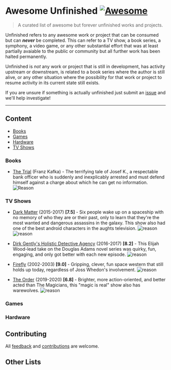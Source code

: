 # Awesome Unfinished [![Awesome](https://awesome.re/badge.svg)](https://awesome.re)  


>A curated list of awesome but forever unfinished works and projects. 


Unfinished refers to any awesome work or project that can be consumed but can _**never**_ be completed.   This can refer to a TV show, a book series, a symphony, a video game, or any other substantial effort that was at least partially avaiable to the public or community but all further work has been halted permanently.  

Unfinished is *not* any work or project that is still in development, has activity upstream or downstream, is related to a book series where the author is still alive, or any other situation where the possibility for that work or project to resume activity in its current state still exists.  

If you are unsure if something is actually unfinished just submit an [issue](https://github.com/Zorziel/awesome-unfinished/issues) and we'll help investigate!


---


## Content

- [Books](#books)
- [Games](#games)
- [Hardware](#hardware)
- [TV Shows](#tv-shows)


### Books

[SUBMITTED]: # (2022-02-02 - @Zorziel)
- [The Trial](https://en.wikipedia.org/wiki/The_Trial) (Franz Kafka) - The terrifying tale of Josef K., a respectable bank officer who is suddenly and inexplicably arrested and must defend himself against a charge about which he can get no information.  ![Reason](https://img.shields.io/badge/Reason-Death%20of%20Author-grey?style=plastic)



### TV Shows

[SUBMITTED]: # (2022-01-30 - @Zorziel)
- [Dark Matter](https://www.imdb.com/title/tt4159076) (2015-2017) **[7.5]** - Six people wake up on a spaceship with no memory of who they are or their past, only to learn that they're the most wanted and dangerous assassins in the galaxy. This show also had one of the best android characters in the aughts television. ![reason](https://img.shields.io/badge/Reason-Show%20Cancelled-red.svg?style=plastic) ![reason](https://img.shields.io/badge/Reason-Assets%20Sold-purple.svg?style=plastic) 

[SUBMITTED]: # (2022-01-30 - @Zorziel)
- [Dirk Gently's Holistic Detective Agency](https://www.imdb.com/title/tt4047038/) (2016-2017) **[8.2]** - This Elijah Wood-lead take on the Douglas Adams novel series was quirky, fun, engaging, and only got better with each new episode.  ![reason](https://img.shields.io/badge/Reason-Lost%20Popularity-blue.svg?style=plastic)

[SUBMITTED]: # (2022-01-30 - @Zorziel)
- [Firefly](https://www.imdb.com/title/tt0303461/) (2002-2003) **[9.0]** - Gripping, clever, fun space western that still holds up today, regardless of Joss Whedon's involvement. ![reason](https://img.shields.io/badge/Reason-Production%20Error-orange.svg?style=plastic)  

[SUBMITTED]: # (2022-01-30 - @Zorziel)
- [The Order](https://www.imdb.com/title/tt8295472) (2019-2020) **[6.8]** - Brighter, more action-oriented, and better acted than The Magicians, this "magic is real" show also has warewolves.  ![reason](https://img.shields.io/badge/Reason-Show%20Cancelled-red.svg?style=plastic) 




### Games


### Hardware




## Contributing 
All [feedback](https://github.com/Zorziel/awesome-unfinished/issues) and [contributions](CONTRIBUTING.md) are welcome.  


## Other Lists



